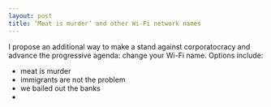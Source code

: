 ```yaml
---
layout: post
title: ‘Meat is murder’ and other Wi-Fi network names
---
```


I propose an additional way to make a stand against corporatocracy and advance the progressive agenda:
change your Wi-Fi name. Options include:

- meat is murder
- immigrants are not the problem
- we bailed out the banks
- 
